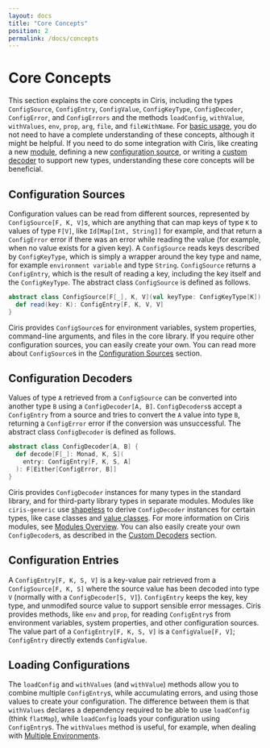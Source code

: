 ```yaml
---
layout: docs
title: "Core Concepts"
position: 2
permalink: /docs/concepts
---
```


# Core Concepts
This section explains the core concepts in Ciris, including the types `ConfigSource`, `ConfigEntry`, `ConfigValue`, `ConfigKeyType`, `ConfigDecoder`, `ConfigError`, and `ConfigErrors` and the methods `loadConfig`, `withValue`, `withValues`, `env`, `prop`, `arg`, `file`, and `fileWithName`. For [basic usage](/docs/basics), you do not need to have a complete understanding of these concepts, although it might be helpful. If you need to do some integration with Ciris, like creating a new [module](/docs/modules), defining a new [configuration source](/docs/sources), or writing a [custom decoder](/docs/decoders) to support new types, understanding these core concepts will be beneficial.

## Configuration Sources
Configuration values can be read from different sources, represented by `ConfigSource[F, K, V]`s, which are anything that can map keys of type `K` to values of type `F[V]`, like `Id[Map[Int, String]]` for example, and that return a `ConfigError` error if there was an error while reading the value (for example, when no value exists for a given key). A `ConfigSource` reads keys described by `ConfigKeyType`, which is simply a wrapper around the key type and name, for example `environment variable` and type `String`. `ConfigSource` returns a `ConfigEntry`, which is the result of reading a key, including the key itself and the `ConfigKeyType`. The abstract class `ConfigSource` is defined as follows.

```scala
abstract class ConfigSource[F[_], K, V](val keyType: ConfigKeyType[K]) {
  def read(key: K): ConfigEntry[F, K, V, V]
}
```

Ciris provides `ConfigSource`s for environment variables, system properties, command-line arguments, and files in the core library. If you require other configuration sources, you can easily create your own. You can read more about `ConfigSource`s in the [Configuration Sources](/docs/sources) section.

## Configuration Decoders
Values of type `A` retrieved from a `ConfigSource` can be converted into another type `B` using a `ConfigDecoder[A, B]`. `ConfigDecoders`s accept a `ConfigEntry` from a source and tries to convert the `A` value into type `B`, returning a `ConfigError` error if the conversion was unsuccessful. The abstract class `ConfigDecoder` is defined as follows.

```scala
abstract class ConfigDecoder[A, B] {
  def decode[F[_]: Monad, K, S](
    entry: ConfigEntry[F, K, S, A]
  ): F[Either[ConfigError, B]]
}
```

Ciris provides `ConfigDecoder` instances for many types in the standard library, and for third-party library types in separate modules. Modules like `ciris-generic` use [shapeless](https://github.com/milessabin/shapeless) to derive `ConfigDecoder` instances for certain types, like case classes and [value classes](http://docs.scala-lang.org/overviews/core/value-classes.html). For more information on Ciris modules, see [Modules Overview](/docs/modules). You can also easily create your own `ConfigDecoder`s, as described in the [Custom Decoders](/docs/decoders) section.

## Configuration Entries
A `ConfigEntry[F, K, S, V]` is a key-value pair retrieved from a `ConfigSource[F, K, S]` where the source value has been decoded into type `V` (normally with a `ConfigDecoder[S, V]`). `ConfigEntry` keeps the key, key type, and unmodifed source value to support sensible error messages. Ciris provides methods, like `env` and `prop`, for reading `ConfigEntry`s from environment variables, system properties, and other configuration sources. The value part of a `ConfigEntry[F, K, S, V]` is a `ConfigValue[F, V]`; `ConfigEntry` directly extends `ConfigValue`.

## Loading Configurations
The `loadConfig` and `withValues` (and `withValue`) methods allow you to combine multiple `ConfigEntry`s, while accumulating errors, and using those values to create your configuration. The difference between them is that `withValues` declares a dependency required to be able to use `loadConfig` (think `flatMap`), while `loadConfig` loads your configuration using `ConfigEntry`s. The `withValues` method is useful, for example, when dealing with [Multiple Environments](/docs/environments).
